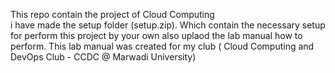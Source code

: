 This repo contain the project of Cloud Computing  
i have made the setup folder (setup.zip).
Which contain the necessary setup for perform this project by your own 
also uplaod the lab manual how to perform.
This lab manual was created for my club ( Cloud Computing and DevOps Club - CCDC  @ Marwadi University) 
